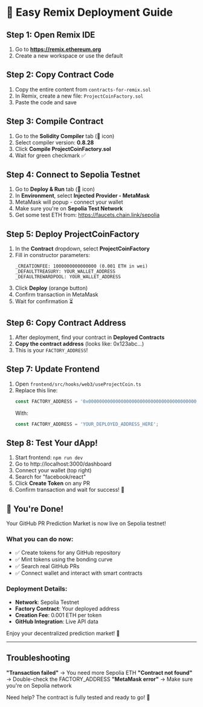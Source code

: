 # 🎯 Easy Remix Deployment Guide

## Step 1: Open Remix IDE
1. Go to **https://remix.ethereum.org**
2. Create a new workspace or use the default

## Step 2: Copy Contract Code
1. Copy the entire content from `contracts-for-remix.sol` 
2. In Remix, create a new file: `ProjectCoinFactory.sol`
3. Paste the code and save

## Step 3: Compile Contract
1. Go to the **Solidity Compiler** tab (🔨 icon)
2. Select compiler version: **0.8.28** 
3. Click **Compile ProjectCoinFactory.sol**
4. Wait for green checkmark ✅

## Step 4: Connect to Sepolia Testnet
1. Go to **Deploy & Run** tab (🚀 icon)
2. In **Environment**, select **Injected Provider - MetaMask**
3. MetaMask will popup - connect your wallet
4. Make sure you're on **Sepolia Test Network**
5. Get some test ETH from: https://faucets.chain.link/sepolia

## Step 5: Deploy ProjectCoinFactory
1. In the **Contract** dropdown, select **ProjectCoinFactory**
2. Fill in constructor parameters:
   ```
   _CREATIONFEE: 1000000000000000 (0.001 ETH in wei)
   _DEFAULTTREASURY: YOUR_WALLET_ADDRESS
   _DEFAULTREWARDPOOL: YOUR_WALLET_ADDRESS
   ```
3. Click **Deploy** (orange button)
4. Confirm transaction in MetaMask
5. Wait for confirmation ⏳

## Step 6: Copy Contract Address
1. After deployment, find your contract in **Deployed Contracts**
2. **Copy the contract address** (looks like: 0x123abc...)
3. This is your `FACTORY_ADDRESS`!

## Step 7: Update Frontend
1. Open `frontend/src/hooks/web3/useProjectCoin.ts`
2. Replace this line:
   ```typescript
   const FACTORY_ADDRESS = '0x0000000000000000000000000000000000000000';
   ```
   With:
   ```typescript
   const FACTORY_ADDRESS = 'YOUR_DEPLOYED_ADDRESS_HERE';
   ```

## Step 8: Test Your dApp!
1. Start frontend: `npm run dev`
2. Go to http://localhost:3000/dashboard
3. Connect your wallet (top right)
4. Search for "facebook/react" 
5. Click **Create Token** on any PR
6. Confirm transaction and wait for success! 🎉

## 🎯 You're Done!

Your GitHub PR Prediction Market is now live on Sepolia testnet!

### What you can do now:
- ✅ Create tokens for any GitHub repository
- ✅ Mint tokens using the bonding curve
- ✅ Search real GitHub PRs
- ✅ Connect wallet and interact with smart contracts

### Deployment Details:
- **Network**: Sepolia Testnet
- **Factory Contract**: Your deployed address
- **Creation Fee**: 0.001 ETH per token
- **GitHub Integration**: Live API data

Enjoy your decentralized prediction market! 🚀

---

## Troubleshooting

**"Transaction failed"** → You need more Sepolia ETH
**"Contract not found"** → Double-check the FACTORY_ADDRESS
**"MetaMask error"** → Make sure you're on Sepolia network

Need help? The contract is fully tested and ready to go! 🎯